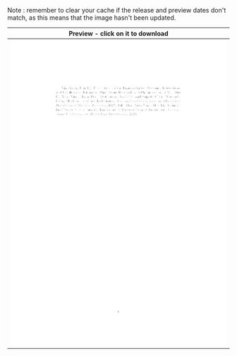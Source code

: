 Note : remember to clear your cache if the release and preview dates don't match, as this means that the image hasn't been updated.

| Preview - click on it to download |
| ---------- |
| <a href=https://github.com/c2tz/cv-test2/releases/download/2024.08.20.23.34.45/main.pdf><img src=https://raw.githubusercontent.com/c2tz/cv-test2/main/cv_preview_0.png alt=CV Preview></a> |
